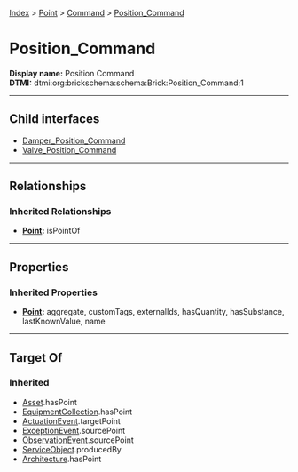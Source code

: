 [Index](../../../index.md) > [Point](../../Point.md) > [Command](../Command.md) > [Position_Command](#)
# Position_Command

**Display name:** Position Command<br />
**DTMI:** dtmi:org:brickschema:schema:Brick:Position_Command;1

---

## Child interfaces
* [Damper_Position_Command](Damper_Position_Command.md)
* [Valve_Position_Command](../Valve_Command/Valve_Position_Command.md)

---

## Relationships

### Inherited Relationships
* **[Point](../../Point.md):** isPointOf

---

## Properties

### Inherited Properties
* **[Point](../../Point.md):** aggregate, customTags, externalIds, hasQuantity, hasSubstance, lastKnownValue, name

---

## Target Of
### Inherited
* [Asset](../../../Asset/Asset.md).hasPoint
* [EquipmentCollection](../../../Collection/EquipmentCollection.md).hasPoint
* [ActuationEvent](../../../Event/PointEvent/ActuationEvent.md).targetPoint
* [ExceptionEvent](../../../Event/PointEvent/ExceptionEvent.md).sourcePoint
* [ObservationEvent](../../../Event/PointEvent/ObservationEvent.md).sourcePoint
* [ServiceObject](../../../Information/ServiceObject/ServiceObject.md).producedBy
* [Architecture](../../../Space/Architecture/Architecture.md).hasPoint
